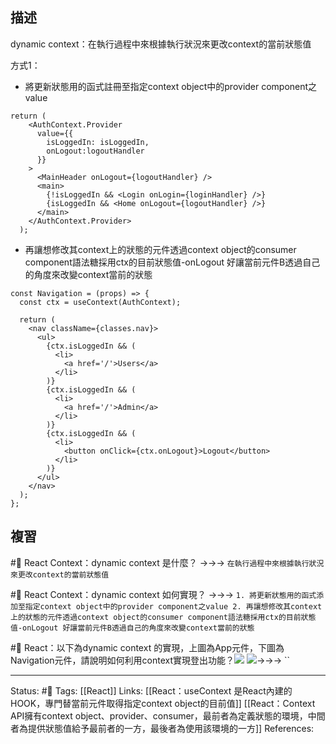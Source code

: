 ## 描述

dynamic context：在執行過程中來根據執行狀況來更改context的當前狀態值

方式1：
- 將更新狀態用的函式註冊至指定context object中的provider component之value

```
return (
    <AuthContext.Provider
      value={{
        isLoggedIn: isLoggedIn,
        onLogout:logoutHandler
      }}
    >
      <MainHeader onLogout={logoutHandler} />
      <main>
        {!isLoggedIn && <Login onLogin={loginHandler} />}
        {isLoggedIn && <Home onLogout={logoutHandler} />}
      </main>
    </AuthContext.Provider>
  );
```

- 再讓想修改其context上的狀態的元件透過context object的consumer component語法糖採用ctx的目前狀態值-onLogout 好讓當前元件B透過自己的角度來改變context當前的狀態
```
const Navigation = (props) => {
  const ctx = useContext(AuthContext);

  return (
    <nav className={classes.nav}>
      <ul>
        {ctx.isLoggedIn && (
          <li>
            <a href='/'>Users</a>
          </li>
        )}
        {ctx.isLoggedIn && (
          <li>
            <a href='/'>Admin</a>
          </li>
        )}
        {ctx.isLoggedIn && (
          <li>
            <button onClick={ctx.onLogout}>Logout</button>
          </li>
        )}
      </ul>
    </nav>
  );
};
```



## 複習

#🧠 React Context：dynamic context 是什麼？ ->->-> `在執行過程中來根據執行狀況來更改context的當前狀態值`
<!--SR:!2022-09-24,3,250-->

#🧠 React Context：dynamic context 如何實現？ ->->-> `1. 將更新狀態用的函式添加至指定context object中的provider component之value 2. 再讓想修改其context上的狀態的元件透過context object的consumer component語法糖採用ctx的目前狀態值-onLogout 好讓當前元件B透過自己的角度來改變context當前的狀態`
<!--SR:!2022-09-24,2,230-->

#🧠 React：以下為dynamic context 的實現，上圖為App元件，下圖為Navigation元件，請說明如何利用context實現登出功能？![](https://res.cloudinary.com/dqfxgtyoi/image/upload/v1663768466/blog/react/context/dynamic-context/providing-component_bniuln.png) ![](https://res.cloudinary.com/dqfxgtyoi/image/upload/v1663768466/blog/react/context/dynamic-context/comsuming-component_qfkokd.png)->->-> ``
<!--SR:!2022-09-25,3,250-->

---
Status: #🌱 
Tags:
[[React]]
Links:
[[React：useContext 是React內建的HOOK，專門替當前元件取得指定context object的目前值]]
[[React：Context API擁有context object、provider、consumer，最前者為定義狀態的環境，中間者為提供狀態值給予最前者的一方，最後者為使用該環境的一方]]
References:
